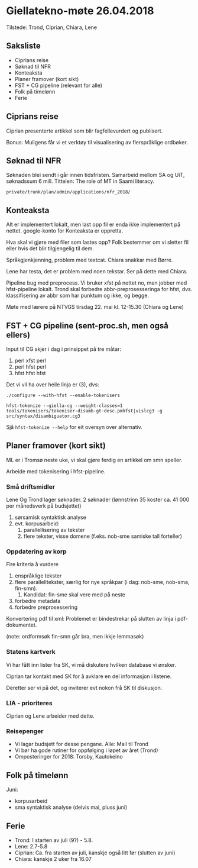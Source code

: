 # Giellatekno-møte 26.04.2018

Tilstede: Trond, Ciprian, Chiara, Lene

## Saksliste
* Ciprians reise
* Søknad til NFR
* Konteaksta
* Planer framover (kort sikt)
* FST + CG pipeline (relevant for alle)
* Folk på timelønn
* Ferie

##  Ciprians reise

Ciprian presenterte artikkel som blir fagfellevurdert og publisert.

Bonus: Muligens får vi et verktøy til visualisering av flerspråklige ordbøker.

##  Søknad til NFR
Søknaden blei sendt i går innen tidsfristen. Samarbeid mellom SA og UiT, søknadssum 6 mill.
Tittelen: The role of MT in Saami literacy.

`private/trunk/plan/admin/applications/nfr_2018/`

##  Konteaksta

Alt er implementert lokalt, men last opp fil er enda ikke implementert på nettet.
google-konto for Konteaksta er oppretta.

Hva skal vi gjøre med filer som lastes opp?
Folk bestemmer om vi sletter fil eller hvis det blir tilgjengelig til dem.

Språkgjenkjenning, problem med textcat. Chiara snakkar med Børre.

Lene har testa, det er problem med noen tekstar. Ser på dette med Chiara.

Pipeline bug med preprocess. Vi bruker xfst på nettet no, men jobber med hfst-pipeline lokalt.
Trond skal forbedre abbr-preprosesseringa for hfst, dvs. klassifisering av abbr som har punktum og ikke, og begge.

Møte med lærere på NTVGS tirsdag 22. mai kl. 12-15.30 (Chiara og Lene)

##  FST + CG pipeline (sent-proc.sh, men også ellers)

Input til CG skjer i dag i prinsippet på tre måtar:

1. perl xfst perl
1. perl hfst perl
1. hfst hfst hfst

Det vi vil ha over heile linja er (3), dvs:

`./configure --with-hfst --enable-tokenisers`

`hfst-tokenize --giella-cg --weight-classes=1 tools/tokenisers/tokeniser-disamb-gt-desc.pmhfst|vislcg3 -g src/syntax/disambiguator.cg3`

Sjå `hfst-tokenize --help` for eit oversyn over alternativ.

##  Planer framover (kort sikt)

ML er i Tromsø neste uke, vi skal gjøre ferdig en artikkel om smn speller.

Arbeide med tokenisering i hfst-pipeline.

### Små driftsmidler
Lene Og Trond lager søknader.
2 søknader  (lønnstrinn 35 koster ca. 41 000 per månedsverk på budsjettet)
1. sørsamisk syntaktisk analyse
1. evt. korpusarbeid:
    1. parallellisering av tekster
    1. flere tekster, visse domene (f.eks. nob-sme samiske tall forteller)

### Oppdatering av korp

Fire kriteria å vurdere

1. enspråklige tekster
1. flere parallelltekster, særlig for nye språkpar (i dag: nob-sme, nob-sma, fin-smn).
    1. Kandidat: fin-sme skal vere med på neste
1. forbedre metadata
1. forbedre preprosessering

Konvertering pdf til xml: Problemet er bindestrekar på slutten av linja i pdf-dokumentet.

(note: ordformsøk fin-smn går bra, men ikkje lemmasøk)

### Statens kartverk
Vi har fått inn lister fra SK, vi må diskutere hvilken database vi ønsker.

Ciprian tar kontakt med SK for å avklare en del informasjon i listene.

Deretter ser vi på det, og inviterer evt nokon frå SK til diskusjon.

### LIA - prioriteres
Ciprian og Lene arbeider med dette.

### Reisepenger

* Vi lagar budsjett for desse pengane. Alle: Mail til Trond
* Vi bør ha gode rutiner for oppfølging i løpet av året (Trond)
* Omposteringer for 2018: Torsby, Kautokeino

##  Folk på timelønn
Juni:
* korpusarbeid
* sma syntaktisk analyse (delvis mai, pluss juni)

## Ferie

* Trond: I starten av juli (9?) - 5.8.
* Lene:  2.7-5.8
* Ciprian: Ca. fra starten av juli, kanskje også litt før (slutten av juni)
* Chiara: kanskje 2 uker fra 16.07
